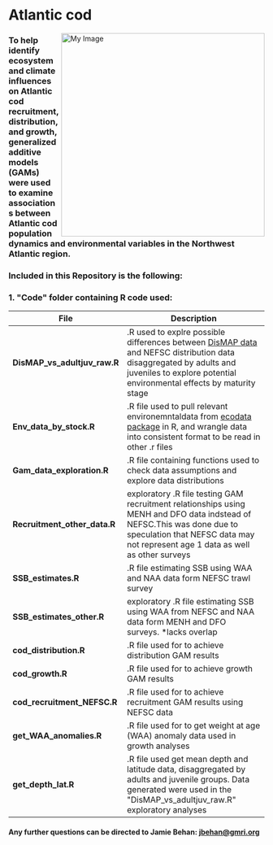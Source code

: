 # Atlantic cod

  <img align="right" src="https://user-images.githubusercontent.com/62613926/204621895-f4fc80a1-f34e-457e-b190-145c6ac58f18.png" width="400" alt="My Image">

### To help identify ecosystem and climate influences on Atlantic cod recruitment, distribution, and growth, generalized additive models (GAMs) were used to examine associations between Atlantic cod population dynamics and environmental variables in the Northwest Atlantic region.

### **Included in this Repository is the following:**

###   **1. "Code" folder containing R code used:**

| File | Description |
| ----------- | ----------- |
|**DisMAP_vs_adultjuv_raw.R**| .R used to explre possible differences between [DisMAP data](https://apps-st.fisheries.noaa.gov/dismap/DisMAP.html) and NEFSC distribution data disaggregated by adults and juveniles to explore potential environmental effects by maturity stage|        
|**Env_data_by_stock.R**| .R file used to pull relevant environemntaldata from [ecodata package](https://github.com/NOAA-EDAB/ecodata) in R, and wrangle data into consistent format to be read in other .r files|
|**Gam_data_exploration.R**|.R file containing functions used to check data assumptions and explore data distributions|
|**Recruitment_other_data.R**|exploratory .R file testing GAM recruitment relationships using MENH and DFO data indstead of NEFSC.This was done due to speculation that NEFSC data may not represent age 1 data as well as other surveys|  
|**SSB_estimates.R**|.R file estimating SSB using WAA and NAA data form NEFSC trawl survey|
|**SSB_estimates_other.R**|exploratory .R file estimating SSB using WAA from NEFSC and NAA data form MENH and DFO surveys. *lacks overlap|    
|**cod_distribution.R**|.R file used for to achieve distribution GAM results|
|**cod_growth.R**|.R file used for to achieve growth GAM results|
|**cod_recruitment_NEFSC.R**|.R file used for to achieve recruitment GAM results using NEFSC data|
|**get_WAA_anomalies.R**|.R file used for to get weight at age (WAA) anomaly data used in growth analyses|
|**get_depth_lat.R**|.R file used get mean depth and latitude data, disaggregated by adults and juvenile groups. Data generated were used in the "DisMAP_vs_adultjuv_raw.R" exploratory analyses|

#### Any further questions can be directed to Jamie Behan: jbehan@gmri.org
